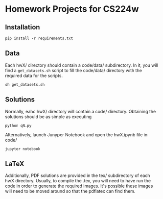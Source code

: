 # Homework Projects for CS224w

## Installation

```
pip install -r requirements.txt
```

## Data

Each hwX/ directory should contain a code/data/ subdirectory. In it, you will find a `get_datasets.sh` script to fill the code/data/ directory with the required data for the scripts.

```
sh get_datasets.sh
```

## Solutions

Normally, eahc hwX/ directory will contain a code/ directory. Obtaining the solutions should be as simple as executing

```
python qN.py
```

Alternatively, launch Junyper Notebook and open the hwX.ipynb file in code/

```
jupyter notebook
```

## LaTeX

Additionally, PDF solutions are provided in the tex/ subdirectory of each hwX directory. Usually, to compile the .tex, you will need to have run the code in order to generate the required images. It's possible these images will need to be moved around so that the pdflatex can find them.